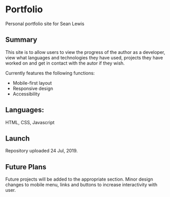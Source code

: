 <h1>Portfolio</h1>
Personal portfolio site for Sean Lewis

<h2>Summary</h2>
This site is to allow users to view the progress of the author as a developer, view what languages and technologies they have used, 
projects they have worked on and get in contact with the autor if they wish. 

Currently features the following functions:

<ul>
  <li>Mobile-first layout</li>
  <li>Responsive design</li>
  <li>Accessibility</li>
</ul>


<h2>Languages:</h2>
HTML, CSS, Javascript

<h2>Launch</h2>
Repository uploaded 24 Jul, 2019.

<h2>Future Plans</h2>
Future projects will be added to the appropriate section. 
Minor design changes to mobile menu, links and buttons to increase interactivity with user. 
